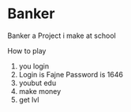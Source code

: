 # Banker
Banker a Project i make at school

How to play
  1. you login
  2. Login is Fajne Password is 1646
  3. youbut edu
  4. make money
  5. get lvl
